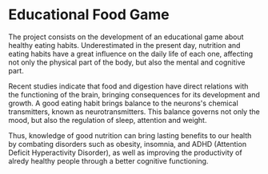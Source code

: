 # Educational Food Game 
The project consists on the development of an educational game about healthy eating habits. Underestimated in the present day, nutrition and eating habits have a great influence on the daily life of each one, affecting not only the physical part of the body, but also the mental and cognitive part.

Recent studies indicate that food and digestion have direct relations with the functioning of the brain, bringing consequences for its development and growth. A good eating habit brings balance to the neurons's chemical transmitters, known as neurotransmitters. This balance governs not only the mood, but also the regulation of sleep, attention and weight.

Thus, knowledge of good nutrition can bring lasting benefits to our health by combating disorders such as obesity, insomnia, and ADHD (Attention Deficit Hyperactivity Disorder), as well as improving the productivity of alredy healthy people through a better cognitive functioning.
